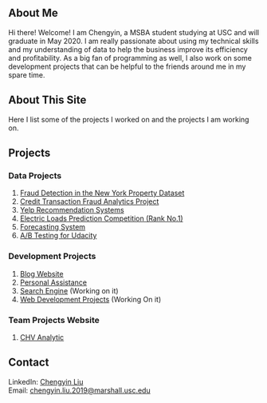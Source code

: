 <!-- Global site tag (gtag.js) - Google Analytics -->
<script async src="https://www.googletagmanager.com/gtag/js?id=UA-158634722-1"></script>
<script>
  window.dataLayer = window.dataLayer || [];
  function gtag(){dataLayer.push(arguments);}
  gtag('js', new Date());

  gtag('config', 'UA-158634722-1');
</script>

## About Me

Hi there! Welcome! I am Chengyin, a MSBA student studying at USC and will graduate in May 2020. I am really passionate about using my technical skills and my understanding of data to help the business improve its efficiency and profitability. As a big fan of programming as well, I also work on some development projects that can be helpful to the friends around me in my spare time. 

## About This Site

Here I list some of the projects I worked on and the projects I am working on.

## Projects

### Data Projects
1. [Fraud Detection in the New York Property Dataset](https://github.com/lynkeib/WebProjects/tree/master/NY%20Property) 
2. [Credit Transaction Fraud Analytics Project](https://github.com/lynkeib/WebProjects/tree/master/Credit%20Card%20Fraud%20Detection)
3. [Yelp Recommendation Systems](https://github.com/lynkeib/WebProjects/tree/master/Recommendation%20System)
4. [Electric Loads Prediction Competition (Rank No.1)](https://github.com/lynkeib/WebProjects/tree/master/Time%20Series%20Competition)
5. [Forecasting System](https://github.com/lynkeib/WebProjects/tree/master/Forecasting%20System) 
6. [A/B Testing for Udacity](https://github.com/lynkeib/WebProjects/tree/master/AB%20Testing%20for%20Udacity%20Course)

### Development Projects
1. [Blog Website](https://github.com/lynkeib/WebProjects/tree/master/MyBlog/blog)
2. [Personal Assistance](https://github.com/lynkeib/WeChatProjects) 
3. [Search Engine](https://github.com/lynkeib/SearchEngine) (Working on it)
4. [Web Development Projects](https://github.com/lynkeib/WebProjects/tree/master/WebDevelopment/Projects) (Working On it)

### Team Projects Website
1. [CHV Analytic ](https://www.chvanalytics.com)

## Contact

LinkedIn: [Chengyin Liu](www.linkedin.com/in/chengyinliu458)  
Email: [chengyin.liu.2019@marshall.usc.edu](chengyin.liu.2019@marshall.usc.edu)

